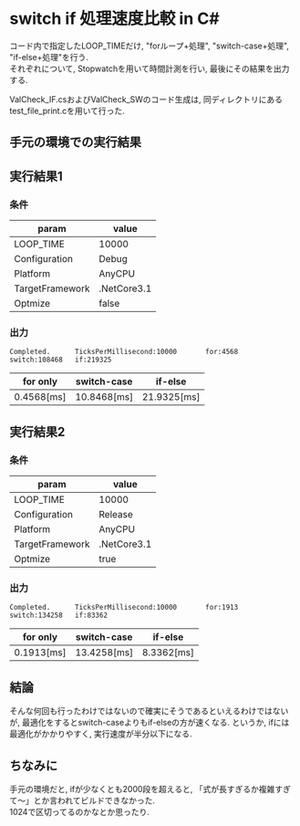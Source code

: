 # switch if 処理速度比較 in C#
コード内で指定したLOOP_TIMEだけ, "forループ+処理", "switch-case+処理", "if-else+処理"を行う.  
それぞれについて, Stopwatchを用いて時間計測を行い, 最後にその結果を出力する.

ValCheck_IF.csおよびValCheck_SWのコード生成は, 同ディレクトリにあるtest_file_print.cを用いて行った.

## 手元の環境での実行結果
## 実行結果1
### 条件
|param|value|
|-|-|
|LOOP_TIME|10000|
|Configuration|Debug|
|Platform|AnyCPU|
|TargetFramework|.NetCore3.1|
|Optmize|false|

### 出力
~~~
Completed.      TicksPerMillisecond:10000       for:4568        switch:108468   if:219325
~~~
|for only|switch-case|if-else|
|-|-|-|
|0.4568[ms]|10.8468[ms]|21.9325[ms]|

## 実行結果2
### 条件
|param|value|
|-|-|
|LOOP_TIME|10000|
|Configuration|Release|
|Platform|AnyCPU|
|TargetFramework|.NetCore3.1|
|Optmize|true|

### 出力
~~~
Completed.      TicksPerMillisecond:10000       for:1913        switch:134258   if:83362
~~~
|for only|switch-case|if-else|
|-|-|-|
|0.1913[ms]|13.4258[ms]|8.3362[ms]|

## 結論
そんな何回も行ったわけではないので確実にそうであるといえるわけではないが, 最適化をするとswitch-caseよりもif-elseの方が速くなる.  というか, ifには最適化がかかりやすく, 実行速度が半分以下になる.

## ちなみに
手元の環境だと, ifが少なくとも2000段を超えると, 「式が長すぎるか複雑すぎて～」とか言われてビルドできなかった.  
1024で区切ってるのかなとか思ったり.
